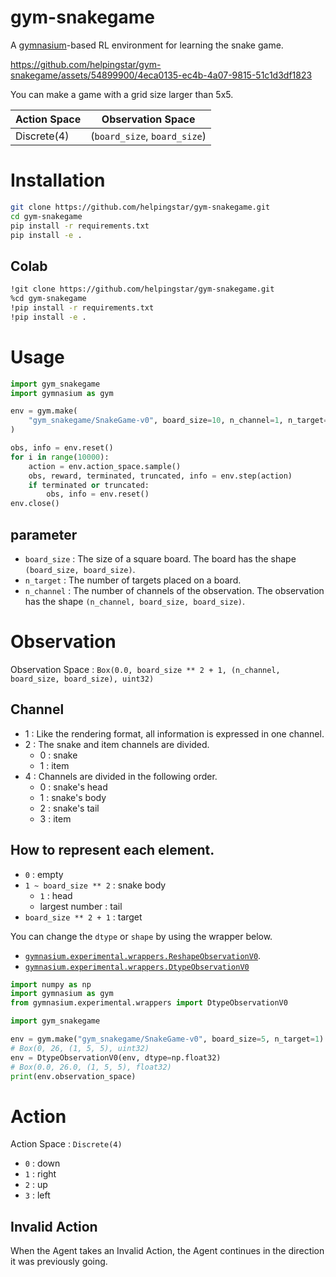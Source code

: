 # gym-snakegame
A [gymnasium](https://github.com/Farama-Foundation/Gymnasium)-based RL environment for learning the snake game.



https://github.com/helpingstar/gym-snakegame/assets/54899900/4eca0135-ec4b-4a07-9815-51c1d3df1823



You can make a game with a grid size larger than 5x5.

| Action Space | Observation Space |
|--------------|-------------------|
|  Discrete(4) | (`board_size`, `board_size`)  |

# Installation
```bash
git clone https://github.com/helpingstar/gym-snakegame.git
cd gym-snakegame
pip install -r requirements.txt
pip install -e .
```

## Colab

```bash
!git clone https://github.com/helpingstar/gym-snakegame.git
%cd gym-snakegame
!pip install -r requirements.txt
!pip install -e .
```

# Usage
```python
import gym_snakegame
import gymnasium as gym

env = gym.make(
    "gym_snakegame/SnakeGame-v0", board_size=10, n_channel=1, n_target=1, render_mode='human'
)

obs, info = env.reset()
for i in range(10000):
    action = env.action_space.sample()
    obs, reward, terminated, truncated, info = env.step(action)
    if terminated or truncated:
        obs, info = env.reset()
env.close()
```
## parameter
* `board_size` : The size of a square board. The board has the shape `(board_size, board_size)`.
* `n_target` : The number of targets placed on a board.
* `n_channel` : The number of channels of the observation. The observation has the shape `(n_channel, board_size, board_size)`.

# Observation

Observation Space : `Box(0.0, board_size ** 2 + 1, (n_channel, board_size, board_size), uint32)`

## Channel
* 1 : Like the rendering format, all information is expressed in one channel.
* 2 : The snake and item channels are divided.
  * 0 : snake
  * 1 : item
* 4 : Channels are divided in the following order.
  * 0 : snake's head
  * 1 : snake's body
  * 2 : snake's tail
  * 3 : item

## How to represent each element.
* `0` : empty
* `1 ~ board_size ** 2` : snake body
  * `1` : head
  * largest number : tail
* `board_size ** 2 + 1` : target


You can change the `dtype` or `shape` by using the wrapper below.

* [`gymnasium.experimental.wrappers.ReshapeObservationV0`](https://gymnasium.farama.org/api/experimental/wrappers/#gymnasium.experimental.wrappers.ReshapeObservationV0).
* [`gymnasium.experimental.wrappers.DtypeObservationV0`](https://gymnasium.farama.org/api/experimental/wrappers/#gymnasium.experimental.wrappers.DtypeObservationV0)

```python
import numpy as np
import gymnasium as gym
from gymnasium.experimental.wrappers import DtypeObservationV0

import gym_snakegame

env = gym.make("gym_snakegame/SnakeGame-v0", board_size=5, n_target=1)
# Box(0, 26, (1, 5, 5), uint32)
env = DtypeObservationV0(env, dtype=np.float32)
# Box(0.0, 26.0, (1, 5, 5), float32)
print(env.observation_space)
```


# Action

Action Space : `Discrete(4)`

* `0` : down
* `1` : right
* `2` : up
* `3` : left


## Invalid Action

When the Agent takes an Invalid Action, the Agent continues in the direction it was previously going.
